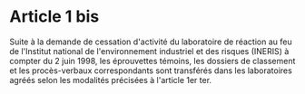 # Article 1 bis

Suite à la demande de cessation d'activité du laboratoire de réaction au feu de l'Institut national de l'environnement industriel et des risques (INERIS) à compter du 2 juin 1998, les éprouvettes témoins, les dossiers de classement et les procès-verbaux correspondants sont transférés dans les laboratoires agréés selon les modalités précisées à l'article 1er ter.
